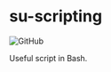 # su-scripting

![GitHub](https://img.shields.io/github/license/ADurante/su-scripting)

Useful script in Bash.
